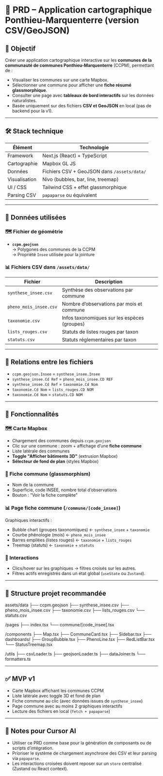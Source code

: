 # 📍 PRD – Application cartographique Ponthieu-Marquenterre (version CSV/GeoJSON)

## 🎯 Objectif

Créer une application cartographique interactive sur les **communes de la communauté de communes Ponthieu-Marquenterre** (CCPM), permettant de :
- Visualiser les communes sur une carte Mapbox.
- Sélectionner une commune pour afficher une **fiche résumé glassmorphique**.
- Consulter une page avec **tableaux de bord interactifs** sur les données naturalistes.
- Basée uniquement sur des fichiers **CSV et GeoJSON** en local (pas de backend pour la v1).

---

## 🛠️ Stack technique

| Élément       | Technologie |
|--------------|-------------|
| Framework    | Next.js (React) + TypeScript |
| Cartographie | Mapbox GL JS |
| Données      | Fichiers CSV + GeoJSON dans `/assets/data/` |
| Visualisation| Nivo (bubbles, bar, line, treemap) |
| UI / CSS     | Tailwind CSS + effet glassmorphique |
| Parsing CSV  | `papaparse` ou équivalent |

---

## 📁 Données utilisées

### 🗺 Fichier de géométrie
- **`ccpm.geojson`**  
  → Polygones des communes de la CCPM  
  → Propriété `Insee` utilisée pour la jointure

### 📊 Fichiers CSV dans `/assets/data/`

| Fichier | Description |
|--------|-------------|
| `synthese_insee.csv` | Synthèse des observations par commune |
| `pheno_mois_insee.csv` | Nombre d’observations par mois et commune |
| `taxonomie.csv` | Infos taxonomiques sur les espèces (groupes) |
| `lists_rouges.csv` | Statuts de listes rouges par taxon |
| `statuts.csv` | Statuts réglementaires par taxon |

---

## 🔗 Relations entre les fichiers

- `ccpm.geojson.Insee` = `synthese_insee.Insee`
- `synthese_insee.Cd Ref` = `pheno_mois_insee.CD REF`
- `synthese_insee.Cd Ref` = `taxonomie.Cd Nom`
- `taxonomie.Cd Nom` = `lists_rouges.CD NOM`
- `taxonomie.Cd Nom` = `statuts.CD NOM`

---

## 📌 Fonctionnalités

### 🗺 Carte Mapbox
- Chargement des communes depuis `ccpm.geojson`
- Clic sur une commune : zoom + affichage d’une **fiche commune**
- Liste latérale des communes
- **Toggle "Afficher bâtiments 3D"** (extrusion Mapbox)
- **Sélecteur de fond de plan** (styles Mapbox)

### 🧊 Fiche commune (glassmorphism)
- Nom de la commune
- Superficie, code INSEE, nombre total d’observations
- Bouton : "Voir la fiche complète"

### 📊 Page fiche commune (`/commune/[code_insee]`)
Graphiques interactifs :
- Bubble chart (groupes taxonomiques) ← `synthese_insee` + `taxonomie`
- Courbe phénologie (mois) ← `pheno_mois_insee`
- Barres empilées (listes rouges) ← `taxonomie` + `lists_rouges`
- Treemap (statuts) ← `taxonomie` + `statuts`

### 🔁 Interactions
- Clics/hover sur les graphiques → filtres croisés sur les autres.
- Filtres actifs enregistrés dans un état global (`useState` ou `Zustand`).

---

## 📂 Structure projet recommandée
assets/data
├── ccpm.geojson
├── synthese_insee.csv
├── pheno_mois_insee.csv
├── taxonomie.csv
├── lists_rouges.csv
└── statuts.csv

/pages
├── index.tsx
└── commune/[code_insee].tsx

/components
├── Map.tsx
├── CommuneCard.tsx
├── Sidebar.tsx
├── dashboards/
├── GroupBubble.tsx
├── PhenoLine.tsx
├── RedListBar.tsx
└── StatusTreemap.tsx

/utils
├── csvLoader.ts
├── geojsonLoader.ts
├── dataJoiner.ts
└── formatters.ts

---

## ✅ MVP v1

- Carte Mapbox affichant les communes CCPM
- Liste latérale avec toggle 3D et fond de plan
- Fiche commune au clic (avec données issues de `synthese_insee`)
- Page commune avec au moins 2 graphiques interactifs
- Lecture des fichiers en local (`fetch + papaparse`)

---

## 🧠 Notes pour Cursor AI

- Utiliser ce PRD comme base pour la génération de composants ou de scripts d’intégration.
- Prioriser le système de chargement asynchrone des CSV et leur parsing via `papaparse`.
- Les interactions croisées doivent reposer sur un `store` centralisé (Zustand ou React context).